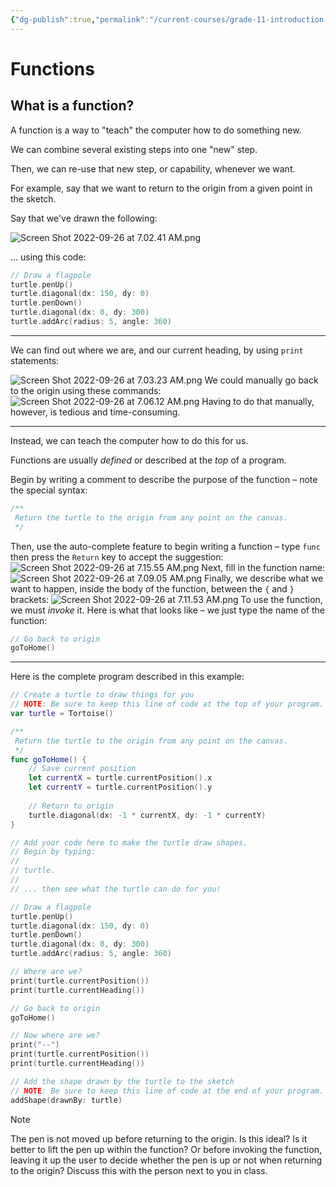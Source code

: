 ```yaml
---
{"dg-publish":true,"permalink":"/current-courses/grade-11-introduction-to-computer-science/concepts/functions/","dgHomeLink":false}
---
```


# Functions
## What is a function?
A function is a way to "teach" the computer how to do something new.

We can combine several existing steps into one "new" step.

Then, we can re-use that new step, or capability, whenever we want.

For example, say that we want to return to the origin from a given point in the sketch.

Say that we've drawn the following:

![Screen Shot 2022-09-26 at 7.02.41 AM.png](/img/user/Attachments/Screen%20Shot%202022-09-26%20at%207.02.41%20AM.png)

... using this code:
```swift
// Draw a flagpole
turtle.penUp()
turtle.diagonal(dx: 150, dy: 0)
turtle.penDown()
turtle.diagonal(dx: 0, dy: 300)
turtle.addArc(radius: 5, angle: 360)
```
___
We can find out where we are, and our current heading, by using `print` statements:

![Screen Shot 2022-09-26 at 7.03.23 AM.png](/img/user/Attachments/Screen%20Shot%202022-09-26%20at%207.03.23%20AM.png)
We could manually go back to the origin using these commands:
![Screen Shot 2022-09-26 at 7.06.12 AM.png](/img/user/Attachments/Screen%20Shot%202022-09-26%20at%207.06.12%20AM.png)
Having to do that manually, however, is tedious and time-consuming.
___
Instead, we can teach the computer how to do this for us.

Functions are usually *defined* or described at the *top* of a program.

Begin by writing a comment to describe the purpose of the function – note the special syntax:
```swift
/**
 Return the turtle to the origin from any point on the canvas.
 */ 
```
Then, use the auto-complete feature to begin writing a function – type `func` then press the `Return` key to accept the suggestion:
![Screen Shot 2022-09-26 at 7.15.55 AM.png](/img/user/Attachments/Screen%20Shot%202022-09-26%20at%207.15.55%20AM.png)
Next, fill in the function name:
![Screen Shot 2022-09-26 at 7.09.05 AM.png](/img/user/Attachments/Screen%20Shot%202022-09-26%20at%207.09.05%20AM.png)
Finally, we describe what we want to happen, inside the body of the function, between the `{` and `}` brackets:
![Screen Shot 2022-09-26 at 7.11.53 AM.png](/img/user/Attachments/Screen%20Shot%202022-09-26%20at%207.11.53%20AM.png)
To use the function, we must *invoke* it. Here is what that looks like – we just type the name of the function:
```swift
// Go back to origin
goToHome()
```
___
Here is the complete program described in this example:
```swift
// Create a turtle to draw things for you
// NOTE: Be sure to keep this line of code at the top of your program.
var turtle = Tortoise()

/**
 Return the turtle to the origin from any point on the canvas.
 */ 
func goToHome() {
    // Save current position
    let currentX = turtle.currentPosition().x
    let currentY = turtle.currentPosition().y
    
    // Return to origin
    turtle.diagonal(dx: -1 * currentX, dy: -1 * currentY)
}

// Add your code here to make the turtle draw shapes.
// Begin by typing:
//
// turtle.
//
// ... then see what the turtle can do for you!

// Draw a flagpole
turtle.penUp()
turtle.diagonal(dx: 150, dy: 0)
turtle.penDown()
turtle.diagonal(dx: 0, dy: 300)
turtle.addArc(radius: 5, angle: 360)

// Where are we?
print(turtle.currentPosition())
print(turtle.currentHeading())

// Go back to origin
goToHome()

// Now where are we?
print("--")
print(turtle.currentPosition())
print(turtle.currentHeading())

// Add the shape drawn by the turtle to the sketch
// NOTE: Be sure to keep this line of code at the end of your program.
addShape(drawnBy: turtle)
```
> [!NOTE]
> The pen is not moved up before returning to the origin.
> Is this ideal? 
> Is it better to lift the pen up within the function? 
> Or before invoking the function, leaving it up the user to decide whether the pen is up or not when returning to the origin?
> Discuss this with the person next to you in class.